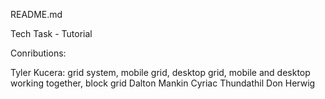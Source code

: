 README.md

Tech Task - Tutorial

Conributions:

Tyler Kucera: grid system, mobile grid, desktop grid, mobile and desktop working together, block grid
Dalton Mankin
Cyriac Thundathil
Don Herwig